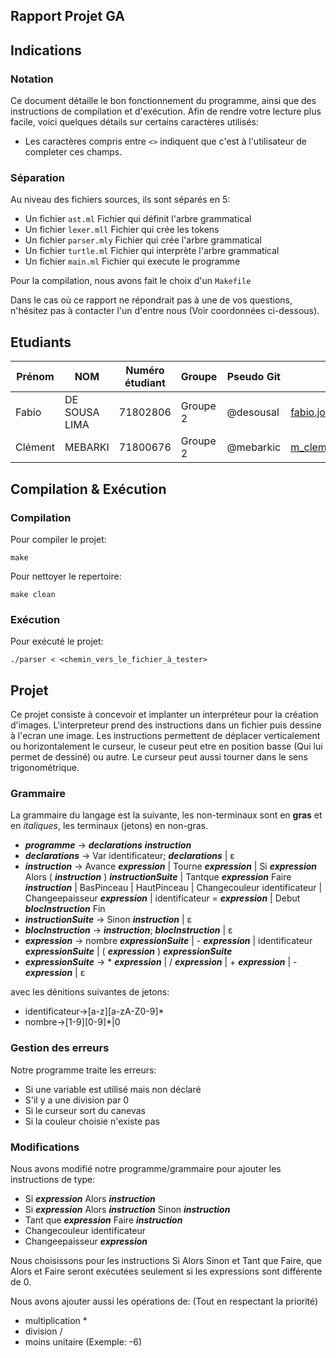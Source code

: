 Rapport Projet GA
--

## Indications

### Notation

Ce document détaille le bon fonctionnement du programme, ainsi que des instructions de compilation et d'exécution.
Afin de rendre votre lecture plus facile, voici quelques détails sur certains caractères utilisés:
* Les caractères compris entre `<>` indiquent que c'est à l'utilisateur de completer ces champs.

### Séparation

Au niveau des fichiers sources, ils sont séparés en 5:
* Un fichier `ast.ml` Fichier qui définit l'arbre grammatical
* Un fichier `lexer.mll` Fichier qui crée les tokens
* Un fichier `parser.mly` Fichier qui crée l'arbre grammatical
* Un fichier `turtle.ml` Fichier qui interprète l'arbre grammatical
* Un fichier `main.ml` Fichier qui execute le programme

Pour la compilation, nous avons fait le choix d'un `Makefile`

Dans le cas où ce rapport ne répondrait pas à une de vos questions, n'hésitez pas à contacter l'un d'entre nous (Voir coordonnées ci-dessous).

## Etudiants
| Prénom | NOM | Numéro étudiant | Groupe | Pseudo Git | Mail | Discord |
| --- | --- | --- | --- | --- | --- | --- |
| Fabio | DE SOUSA LIMA | 71802806 | Groupe 2 | @desousal | fabio.jorge2000@hotmail.fr | Asuos#2448 |
| Clément | MEBARKI | 71800676 | Groupe 2 | @mebarkic | m_clement@live.fr | veveles#3811 |

## Compilation & Exécution

### Compilation

Pour compiler le projet:
```
make
```
Pour nettoyer le repertoire:
```
make clean
```

### Exécution

Pour exécuté le projet:
```
./parser < <chemin_vers_le_fichier_à_tester> 
```

## Projet

Ce projet consiste à concevoir et implanter un interpréteur pour la création d'images.
L'interpreteur prend des instructions dans un fichier puis dessine à l'ecran une image.
Les instructions permettent de déplacer verticalement ou horizontalement le curseur, le cuseur peut etre en position basse (Qui lui permet de dessiné) ou autre. Le curseur peut aussi tourner dans le sens trigonométrique.

### Grammaire

La grammaire du langage est la suivante, les non-terminaux sont en **gras** et en *italiques*, les terminaux (jetons) en non-gras.

* ***programme*** → ***declarations*** ***instruction***
* ***declarations*** → Var identificateur; ***declarations*** | ε
* ***instruction*** → Avance ***expression*** | Tourne ***expression*** | Si ***expression*** Alors ( ***instruction*** ) ***instructionSuite*** | Tantque ***expression*** Faire ***instruction*** | BasPinceau | HautPinceau | Changecouleur identificateur | Changeepaisseur ***expression*** | identificateur = ***expression*** | Debut ***blocInstruction*** Fin
* ***instructionSuite*** → Sinon ***instruction*** | ε
* ***blocInstruction*** → ***instruction***; ***blocInstruction*** | ε
* ***expression*** → nombre ***expressionSuite*** | - ***expression*** | identificateur ***expressionSuite*** | ( ***expression*** ) ***expressionSuite***
* ***expressionSuite*** → \* ***expression*** | / ***expression*** | + ***expression*** | - ***expression*** | ε

avec les dénitions suivantes de jetons:
* identificateur→[a-z][a-zA-Z0-9]*
* nombre→[1-9][0-9]*|0

### Gestion des erreurs

Notre programme traite les erreurs:
* Si une variable est utilisé mais non déclaré
* S'il y a une division par 0
* Si le curseur sort du canevas
* Si la couleur choisie n'existe pas

### Modifications

Nous avons modifié notre programme/grammaire pour ajouter les instructions de type:
* Si ***expression*** Alors ***instruction***
* Si ***expression*** Alors ***instruction*** Sinon ***instruction***
* Tant que ***expression*** Faire ***instruction***
* Changecouleur identificateur
* Changeepaisseur ***expression***

Nous choisissons pour les instructions Si Alors Sinon et Tant que Faire, que Alors et Faire seront exécutées seulement si les expressions sont différente de 0.

Nous avons ajouter aussi les opérations de: (Tout en respectant la priorité)
* multiplication * 
* division / 
* moins unitaire (Exemple: -6)
